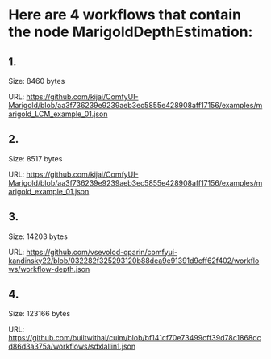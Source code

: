 # Here are 4 workflows that contain the node MarigoldDepthEstimation:

## 1. 

Size: 8460 bytes

URL: https://github.com/kijai/ComfyUI-Marigold/blob/aa3f736239e9239aeb3ec5855e428908aff17156/examples/marigold_LCM_example_01.json

## 2. 

Size: 8517 bytes

URL: https://github.com/kijai/ComfyUI-Marigold/blob/aa3f736239e9239aeb3ec5855e428908aff17156/examples/marigold_example_01.json

## 3. 

Size: 14203 bytes

URL: https://github.com/vsevolod-oparin/comfyui-kandinsky22/blob/032282f325293120b88dea9e91391d9cff62f402/workflows/workflow-depth.json

## 4. 

Size: 123166 bytes

URL: https://github.com/builtwithai/cuim/blob/bf141cf70e73499cff39d78c1868dcd86d3a375a/workflows/sdxlallin1.json

